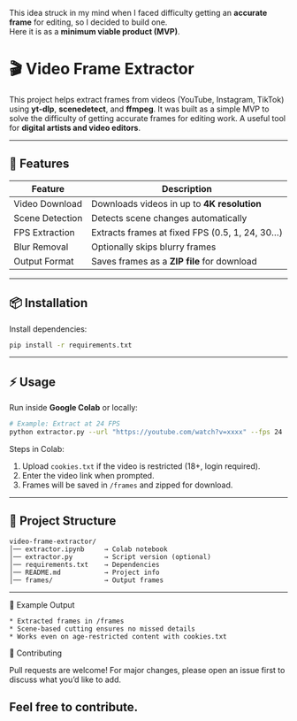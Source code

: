 This idea struck in my mind when I faced difficulty getting an **accurate frame** for editing, so I decided to build one.  
Here it is as a **minimum viable product (MVP)**.


# 🎬 Video Frame Extractor

This project helps extract frames from videos (YouTube, Instagram, TikTok) using **yt-dlp**, **scenedetect**, and **ffmpeg**.
It was built as a simple MVP to solve the difficulty of getting accurate frames for editing work.
A useful tool for **digital artists and video editors**.

---

## 🚀 Features

| Feature         | Description                                    |
| --------------- | ---------------------------------------------- |
| Video Download  | Downloads videos in up to **4K resolution**    |
| Scene Detection | Detects scene changes automatically            |
| FPS Extraction  | Extracts frames at fixed FPS (0.5, 1, 24, 30…) |
| Blur Removal    | Optionally skips blurry frames                 |
| Output Format   | Saves frames as a **ZIP file** for download    |

---

## 📦 Installation

Install dependencies:

```bash
pip install -r requirements.txt
```

---

## ⚡ Usage

Run inside **Google Colab** or locally:

```bash
# Example: Extract at 24 FPS
python extractor.py --url "https://youtube.com/watch?v=xxxx" --fps 24
```

Steps in Colab:

1. Upload `cookies.txt` if the video is restricted (18+, login required).
2. Enter the video link when prompted.
3. Frames will be saved in `/frames` and zipped for download.

---

## 📂 Project Structure

```
video-frame-extractor/
│── extractor.ipynb     → Colab notebook
│── extractor.py        → Script version (optional)
│── requirements.txt    → Dependencies
│── README.md           → Project info
│── frames/             → Output frames
```

---

🎨 Example Output
```
* Extracted frames in /frames
* Scene-based cutting ensures no missed details
* Works even on age-restricted content with cookies.txt
```
🤝 Contributing

Pull requests are welcome!
For major changes, please open an issue first to discuss what you’d like to add.
 
##  Feel free to contribute. 
